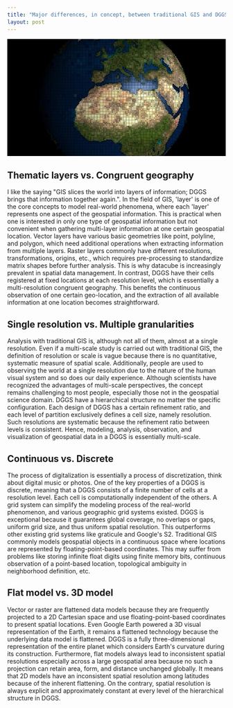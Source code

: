 ```yaml
---
title: "Major differences, in concept, between traditional GIS and DGGS"
layout: post
---
```

![grid](/assets/img/20221012/grid.jpg)

## Thematic layers vs. Congruent geography
 
I like the saying "GIS slices the world into layers of information; DGGS brings that information together again.". In the field of GIS, 'layer' is one of the core concepts to model real-world phenomena, where each 'layer' represents one aspect of the geospatial information. This is practical when one is interested in only one type of geospatial information but not convenient when gathering multi-layer information at one certain geospatial location. Vector layers have various basic geometries like point, polyline, and polygon, which need additional operations when extracting information from multiple layers. Raster layers commonly have different resolutions, transformations, origins, etc., which requires pre-processing to standardize matrix shapes before further analysis. This is why datacube is increasingly prevalent in spatial data management. In contrast, DGGS have their cells registered at fixed locations at each resolution level, which is essentially a multi-resolution congruent geography. This benefits the continuous observation of one certain geo-location, and the extraction of all available information at one location becomes straightforward. 
 
## Single resolution vs. Multiple granularities
 
Analysis with traditional GIS is, although not all of them, almost at a single resolution. Even if a multi-scale study is carried out with traditional GIS, the definition of resolution or scale is vague because there is no quantitative, systematic measure of spatial scale. Additionally, people are used to observing the world at a single resolution due to the nature of the human visual system and so does our daily experience. Although scientists have recognized the advantages of multi-scale perspectives, the concept remains challenging to most people, especially those not in the geospatial science domain. DGGS have a hierarchical structure no matter the specific configuration. Each design of DGGS has a certain refinement ratio, and each level of partition exclusively defines a cell size, namely resolution. Such resolutions are systematic because the refinement ratio between levels is consistent. Hence, modeling, analysis, observation, and visualization of geospatial data in a DGGS is essentially multi-scale.
 
## Continuous vs. Discrete
 
The process of digitalization is essentially a process of discretization, think about digital music or photos. One of the key properties of a DGGS is discrete, meaning that a DGGS consists of a finite number of cells at a resolution level. Each cell is computationally independent of the others. A grid system can simplify the modeling process of the real-world phenomenon, and various geographic grid systems existed. DGGS is exceptional because it guarantees global coverage, no overlaps or gaps, uniform grid size, and thus uniform spatial resolution. This outperforms other existing grid systems like graticule and Google's S2. Traditional GIS commonly models geospatial objects in a continuous space where locations are represented by floating-point-based coordinates. This may suffer from problems like storing infinite float digits using finite memory bits, continuous observation of a point-based location, topological ambiguity in neighborhood definition, etc. 
 
## Flat model vs. 3D model
 
Vector or raster are flattened data models because they are frequently projected to a 2D Cartesian space and use floating-point-based coordinates to present spatial locations. Even Google Earth powered a 3D visual representation of the Earth, it remains a flattened technology because the underlying data model is flattened. DGGS is a fully three-dimensional representation of the entire planet which considers Earth's curvature during its construction. Furthermore, flat models always lead to inconsistent spatial resolutions especially across a large geospatial area because no such a projection can retain area, form, and distance unchanged globally. It means that 2D models have an inconsistent spatial resolution among latitudes because of the inherent flattening. On the contrary, 
spatial resolution is always explicit and approximately constant at every level of the hierarchical structure in DGGS.
